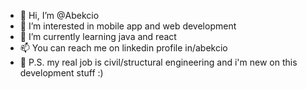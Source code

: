 - 👋 Hi, I’m @Abekcio
- 👀 I’m interested in mobile app and web development
- 🌱 I’m currently learning java and react
- 📫 You can reach me on linkedin profile in/abekcio
- 🤞 P.S. my real job is civil/structural engineering and i'm new on this development stuff :)

<!---
Abekcio/Abekcio is a ✨ special ✨ repository because its `README.md` (this file) appears on your GitHub profile.
You can click the Preview link to take a look at your changes.
--->
